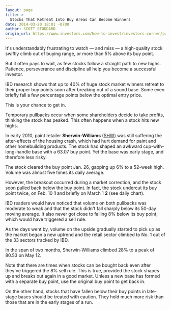 ```yaml
---
layout: page
title: >-
  Stocks That Retreat Into Buy Areas Can Become Winners
date: 2014-03-20 18:01 -0700
author: SCOTT STODDARD
origin_url: https://www.investors.com/how-to-invest/investors-corner/patience-and-perseverance-can-pay-off/
---
```


It's understandably frustrating to watch — and miss — a high-quality stock swiftly climb out of buying range, or more than 5% above its buy point.

But it often pays to wait, as few stocks follow a straight path to new highs. Patience, perseverance and discipline all help you become a successful investor.

IBD research shows that up to 40% of huge stock market winners retreat to their proper buy points soon after breaking out of a sound base. Some even briefly fall a few percentage points below the optimal entry price.

This is your chance to get in.

Temporary pullbacks occur when some shareholders decide to take profits, thinking the stock has peaked. This often happens when a stock hits new highs.

In early 2010, paint retailer **Sherwin-Williams** ([SHW](https://research.investors.com/quote.aspx?symbol=SHW)) was still suffering the after-effects of the housing crash, which had hurt demand for paint and other homebuilding products. The stock had shaped an awkward cup-with-long-handle base with a 63.07 buy point. Yet the base was early stage, and therefore less risky.

The stock cleared the buy point Jan. 26, gapping up 6% to a 52-week high. Volume was almost five times its daily average.

However, the breakout occurred during a market correction, and the stock soon pulled back below the buy point. In fact, the stock undercut its buy point twice, on Feb. 10 **1** and briefly on March 1 **2** (see daily chart).

IBD readers would have noticed that volume on both pullbacks was moderate to weak and that the stock didn't fall sharply below its 50-day moving average. It also never got close to falling 8% below its buy point, which would have triggered a sell rule.

As the days went by, volume on the upside gradually started to pick up as the market began a new uptrend and the retail sector climbed to No. 1 out of the 33 sectors tracked by IBD.

In the span of two months, Sherwin-Williams climbed 28% to a peak of 80.53 on May 12.

Note that there are times when stocks can be bought back even after they've triggered the 8% sell rule. This is true, provided the stock shapes up and breaks out again in a good market. Unless a new base has formed with a separate buy point, use the original buy point to get back in.

On the other hand, stocks that have fallen below their buy points in late-stage bases should be treated with caution. They hold much more risk than those that are in the early stages of a run.
